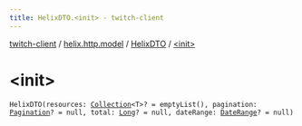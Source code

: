 ```yaml
---
title: HelixDTO.<init> - twitch-client
---
```


[twitch-client](../../index.html) / [helix.http.model](../index.html) / [HelixDTO](index.html) / [&lt;init&gt;](./-init-.html)

# &lt;init&gt;

`HelixDTO(resources: `[`Collection`](https://kotlinlang.org/api/latest/jvm/stdlib/kotlin.collections/-collection/index.html)`<T>? = emptyList(), pagination: `[`Pagination`](../-pagination/index.html)`? = null, total: `[`Long`](https://kotlinlang.org/api/latest/jvm/stdlib/kotlin/-long/index.html)`? = null, dateRange: `[`DateRange`](../-date-range/index.html)`? = null)`